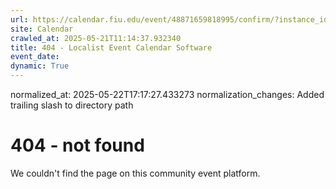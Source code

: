 ```yaml
---
url: https://calendar.fiu.edu/event/48871659818995/confirm/?instance_id=49163436746992&return=https%3A%2F%2Fcalendar.fiu.edu%2Fcalendar%3Fevent_types%255B%255D%3D121719
site: Calendar
crawled_at: 2025-05-21T11:14:37.932340
title: 404 - Localist Event Calendar Software
event_date: 
dynamic: True
---
```

normalized_at: 2025-05-22T17:17:27.433273
normalization_changes: Added trailing slash to directory path

# 404 - not found
We couldn't find the page on this community event platform.
